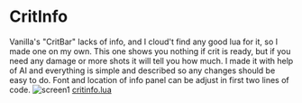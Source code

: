 # CritInfo
Vanilla's "CritBar" lacks of info, and I cloud't find any good lua for it, so I made one on my own.
This one shows you nothing if crit is ready, but if you need any damage or more shots it will tell you how much.
I made it with help of AI and everything is simple and described so any changes should be easy to do. Font and location of info panel can be adjust in first two lines of code.
![screen1](https://i.imgur.com/NTAHWhZ.png)
[critinfo.lua](https://github.com/GNWilber/lmaobox-luas-public/blob/main/critinfo/critinfo.lua)